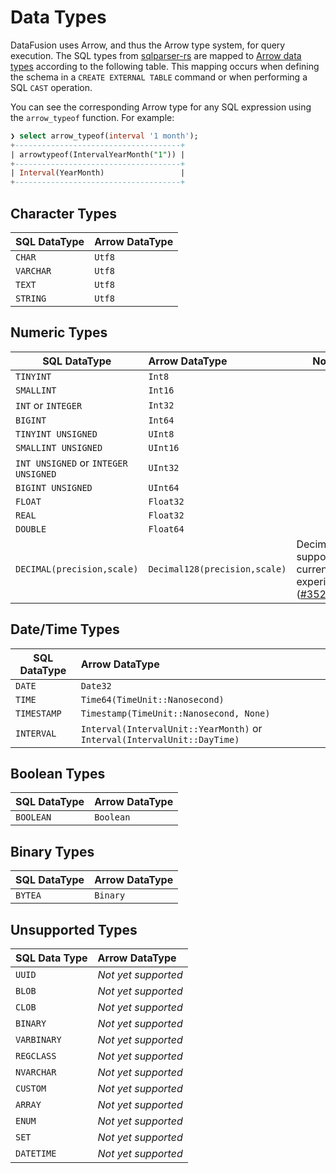 <!---
  Licensed to the Apache Software Foundation (ASF) under one
  or more contributor license agreements.  See the NOTICE file
  distributed with this work for additional information
  regarding copyright ownership.  The ASF licenses this file
  to you under the Apache License, Version 2.0 (the
  "License"); you may not use this file except in compliance
  with the License.  You may obtain a copy of the License at

    http://www.apache.org/licenses/LICENSE-2.0

  Unless required by applicable law or agreed to in writing,
  software distributed under the License is distributed on an
  "AS IS" BASIS, WITHOUT WARRANTIES OR CONDITIONS OF ANY
  KIND, either express or implied.  See the License for the
  specific language governing permissions and limitations
  under the License.
-->

# Data Types

DataFusion uses Arrow, and thus the Arrow type system, for query
execution. The SQL types from
[sqlparser-rs](https://github.com/sqlparser-rs/sqlparser-rs/blob/main/src/ast/data_type.rs#L27)
are mapped to [Arrow data types](https://docs.rs/arrow/latest/arrow/datatypes/enum.DataType.html) according to the following table.
This mapping occurs when defining the schema in a `CREATE EXTERNAL TABLE` command or when performing a SQL `CAST` operation.

You can see the corresponding Arrow type for any SQL expression using
the `arrow_typeof` function. For example:

```sql
❯ select arrow_typeof(interval '1 month');
+-------------------------------------+
| arrowtypeof(IntervalYearMonth("1")) |
+-------------------------------------+
| Interval(YearMonth)                 |
+-------------------------------------+
```

## Character Types

| SQL DataType | Arrow DataType |
| ------------ | -------------- |
| `CHAR`       | `Utf8`         |
| `VARCHAR`    | `Utf8`         |
| `TEXT`       | `Utf8`         |
| `STRING`     | `Utf8`         |

## Numeric Types

| SQL DataType                         | Arrow DataType                | Notes                                                                                                       |
| ------------------------------------ | :---------------------------- | ----------------------------------------------------------------------------------------------------------- |
| `TINYINT`                            | `Int8`                        |                                                                                                             |
| `SMALLINT`                           | `Int16`                       |                                                                                                             |
| `INT` or `INTEGER`                   | `Int32`                       |                                                                                                             |
| `BIGINT`                             | `Int64`                       |                                                                                                             |
| `TINYINT UNSIGNED`                   | `UInt8`                       |                                                                                                             |
| `SMALLINT UNSIGNED`                  | `UInt16`                      |                                                                                                             |
| `INT UNSIGNED` or `INTEGER UNSIGNED` | `UInt32`                      |                                                                                                             |
| `BIGINT UNSIGNED`                    | `UInt64`                      |                                                                                                             |
| `FLOAT`                              | `Float32`                     |                                                                                                             |
| `REAL`                               | `Float32`                     |                                                                                                             |
| `DOUBLE`                             | `Float64`                     |                                                                                                             |
| `DECIMAL(precision,scale)`           | `Decimal128(precision,scale)` | Decimal support is currently experimental ([#3523](https://github.com/apache/arrow-datafusion/issues/3523)) |

## Date/Time Types

| SQL DataType | Arrow DataType                                                           |
| ------------ | :----------------------------------------------------------------------- |
| `DATE`       | `Date32`                                                                 |
| `TIME`       | `Time64(TimeUnit::Nanosecond)`                                           |
| `TIMESTAMP`  | `Timestamp(TimeUnit::Nanosecond, None)`                                  |
| `INTERVAL`   | `Interval(IntervalUnit::YearMonth)` or `Interval(IntervalUnit::DayTime)` |

## Boolean Types

| SQL DataType | Arrow DataType |
| ------------ | :------------- |
| `BOOLEAN`    | `Boolean`      |

## Binary Types

| SQL DataType | Arrow DataType |
| ------------ | :------------- |
| `BYTEA`      | `Binary`       |

## Unsupported Types

| SQL Data Type | Arrow DataType      |
| ------------- | :------------------ |
| `UUID`        | _Not yet supported_ |
| `BLOB`        | _Not yet supported_ |
| `CLOB`        | _Not yet supported_ |
| `BINARY`      | _Not yet supported_ |
| `VARBINARY`   | _Not yet supported_ |
| `REGCLASS`    | _Not yet supported_ |
| `NVARCHAR`    | _Not yet supported_ |
| `CUSTOM`      | _Not yet supported_ |
| `ARRAY`       | _Not yet supported_ |
| `ENUM`        | _Not yet supported_ |
| `SET`         | _Not yet supported_ |
| `DATETIME`    | _Not yet supported_ |
